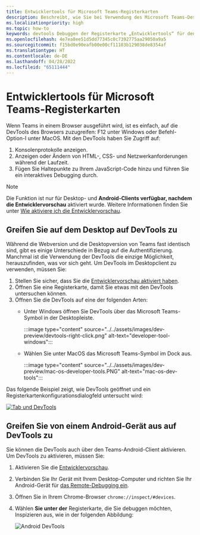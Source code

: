 ```yaml
---
title: Entwicklertools für Microsoft Teams-Registerkarten
description: Beschreibt, wie Sie bei Verwendung des Microsoft Teams-Desktopclients und beim Debuggen zu den DevTools gelangen
ms.localizationpriority: high
ms.topic: how-to
keywords: devtools Debuggen der Registerkarte „Entwicklertools“ für den mobilen Chrome-Desktop-Client
ms.openlocfilehash: 4e7ea8ee51d5dd77345c0c7392775aa29050a9a5
ms.sourcegitcommit: f15bd0e90eafb00e00cf11183b129038de8354af
ms.translationtype: HT
ms.contentlocale: de-DE
ms.lasthandoff: 04/28/2022
ms.locfileid: "65111444"
---
```

# <a name="devtools-for-microsoft-teams-tabs"></a>Entwicklertools für Microsoft Teams-Registerkarten

Wenn Teams in einem Browser ausgeführt wird, ist es einfach, auf die DevTools des Browsers zuzugreifen: F12 unter Windows oder Befehl-Option-I unter MacOS. Mit den DevTools haben Sie Zugriff auf:

1. Konsolenprotokolle anzeigen.
1. Anzeigen oder Ändern von HTML-, CSS- und Netzwerkanforderungen während der Laufzeit.
1. Fügen Sie Haltepunkte zu Ihrem JavaScript-Code hinzu und führen Sie ein interaktives Debugging durch.

> [!NOTE]
> Die Funktion ist nur für Desktop- und **Android-Clients verfügbar, nachdem die Entwicklervorschau** aktiviert wurde. Weitere Informationen finden Sie unter [Wie aktiviere ich die Entwicklervorschau](~/resources/dev-preview/developer-preview-intro.md).

## <a name="access-devtools-on-the-desktop"></a>Greifen Sie auf dem Desktop auf DevTools zu

Während die Webversion und die Desktopversion von Teams fast identisch sind, gibt es einige Unterschiede in Bezug auf die Authentifizierung. Manchmal ist die Verwendung der DevTools die einzige Möglichkeit, herauszufinden, was vor sich geht. Um DevTools im Desktopclient zu verwenden, müssen Sie:

1. Stellen Sie sicher, dass Sie die [Entwicklervorschau aktiviert haben](~/resources/dev-preview/developer-preview-intro.md).
1. Öffnen Sie eine Registerkarte, damit Sie etwas mit den DevTools untersuchen können.
1. Öffnen Sie die DevTools auf eine der folgenden Arten:
    * Unter Windows öffnen Sie DevTools über das Microsoft Teams-Symbol in der Desktopleiste.

      :::image type="content" source="../../assets/images/dev-preview/devtools-right-click.png" alt-text="developer-tool-windows":::

    * Wählen Sie unter MacOS das Microsoft Teams-Symbol im Dock aus.

      :::image type="content" source="../../assets/images/dev-preview/mac-os-developer-tools.PNG" alt-text="mac-os-dev-tools":::

Das folgende Beispiel zeigt, wie DevTools geöffnet und ein Registerkartenkonfigurationsdialogfeld untersucht wird:

   [![Tab und DevTools](~/assets/images/dev-preview/tab-and-devtools.png)](~/assets/images/dev-preview/tab-and-devtools.png#lightbox)

## <a name="access-devtools-from-an-android-device"></a>Greifen Sie von einem Android-Gerät aus auf DevTools zu

Sie können die DevTools auch über den Teams-Android-Client aktivieren. Um DevTools zu aktivieren, müssen Sie:

1. Aktivieren Sie die [Entwicklervorschau](~/resources/dev-preview/developer-preview-intro.md).
1. Verbinden Sie Ihr Gerät mit Ihrem Desktop-Computer und richten Sie Ihr Android-Gerät für [das Remote-Debugging ein](https://developers.google.com/web/tools/chrome-devtools/remote-debugging/).
1. Öffnen Sie in Ihrem Chrome-Browser `chrome://inspect/#devices`.
1. Wählen **Sie unter der** Registerkarte, die Sie debuggen möchten, Inspizieren aus, wie in der folgenden Abbildung:

   ![Android DevTools](~/assets/images/android-devtools.png)
